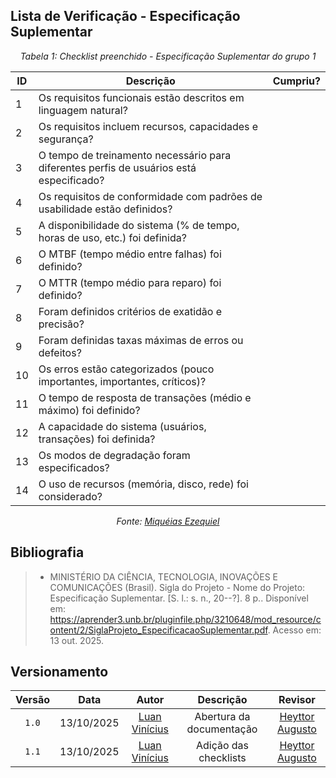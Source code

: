 ## Lista de Verificação - Especificação Suplementar

*<p style="text-align: center;">Tabela 1: Checklist preenchido - Especificação Suplementar do grupo 1</p>*

| ID | Descrição | Cumpriu? |
| --- | --- | --- |
| 1 | Os requisitos funcionais estão descritos em linguagem natural? |  |
| 2 | Os requisitos incluem recursos, capacidades e segurança? |  |
| 3 | O tempo de treinamento necessário para diferentes perfis de usuários está especificado? |  |
| 4 | Os requisitos de conformidade com padrões de usabilidade estão definidos? |  |
| 5 | A disponibilidade do sistema (% de tempo, horas de uso, etc.) foi definida? |  |
| 6 | O MTBF (tempo médio entre falhas) foi definido? |  |
| 7 | O MTTR (tempo médio para reparo) foi definido? |  |
| 8 | Foram definidos critérios de exatidão e precisão? |  |
| 9 | Foram definidas taxas máximas de erros ou defeitos? |  |
| 10 | Os erros estão categorizados (pouco importantes, importantes, críticos)? |  |
| 11 | O tempo de resposta de transações (médio e máximo) foi definido? |  |
| 12 | A capacidade do sistema (usuários, transações) foi definida? |  |
| 13 | Os modos de degradação foram especificados? |  |
| 14 | O uso de recursos (memória, disco, rede) foi considerado? |  |

*<p style="text-align: center;">Fonte: [Miquéias Ezequiel](https://github.com/Kael-web7) </p>*

## Bibliografia 

> - MINISTÉRIO DA CIÊNCIA, TECNOLOGIA, INOVAÇÕES E COMUNICAÇÕES (Brasil). Sigla do Projeto - Nome do Projeto: Especificação Suplementar. [S. l.: s. n., 20--?]. 8 p.. Disponível em: <https://aprender3.unb.br/pluginfile.php/3210648/mod_resource/content/2/SiglaProjeto_EspecificacaoSuplementar.pdf>. Acesso em: 13 out. 2025.

## Versionamento

| Versão | Data       | Autor               | Descrição                       | Revisor |
|:--------:|:------------:|:---------------:|:-------------------------------:|:---------:|
| ``1.0``    | 13/10/2025 | [Luan Vinícius](https://github.com/luannvi)  | Abertura da documentação | [Heyttor Augusto](https://github.com/H3ytt0r62) |
|  ``1.1``   | 13/10/2025 | [Luan Vinícius](https://github.com/luannvi) | Adição das checklists   | [Heyttor Augusto](https://github.com/H3ytt0r62) |
